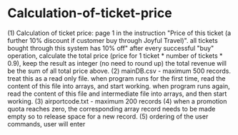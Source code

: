 # Calculation-of-ticket-price
(1) Calculation of ticket price:  page 1 in the instruction "Price of this ticket (a further 10% discount if customer buy through Joyful Travel)". all tickets bought through this system has 10% off" after every successful "buy" operation, calculate the total price (price for 1 ticket * number of tickets * 0.9), keep the result as integer (no need to round up) the total revenue will be the sum of all total price above. (2) mainDB.csv - maximum 500 records. treat this as a read only file. when program runs for the first time, read the content of this file into arrays, and start working. when program runs again, read the content of this file and intermediate file into arrays, and then start working. (3) airportcode.txt - maximum 200 records (4) when a promotion quota reaches zero,  the corresponding array record needs to be made empty so to release space for a new record. (5) ordering of the user commands, user will enter
